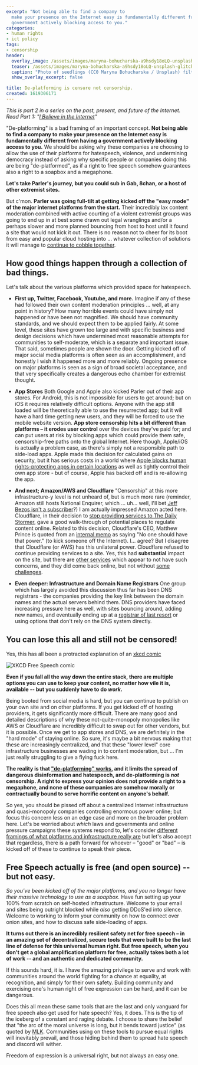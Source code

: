```yaml
---
excerpt: "Not being able to find a company to
  make your presence on the Internet easy is fundamentally different from having a
  government actively blocking access to you."
categories:
- human rights
- ict policy
tags:
- censorship
header:
  overlay_image: /assets/images/maryna-bohucharska-a9hsdy18oLQ-unsplash-glitched.png
  teaser: /assets/images/maryna-bohucharska-a9hsdy18oLQ-unsplash-glitched.png
  caption: "Photo of seedlings (CC0 Maryna Bohucharska / Unsplash) filtered to add a glitch effect"
  show_overlay_excerpt: false

title: De-platforming is censure not censorship.
created: 1619306171
---
```

_This is part 2 in a series on the past, present, and future of the Internet. Read Part 1: "[I Believe in the Internet](https://joncamfield.com/blog/2021.03/i-still-believe-internet)"_

"De-platforming" is a bad framing of an important concept.  **Not being able to find a company to make your presence on the Internet easy is fundamentally different from having a government actively blocking access to you.** We should be asking why these companies are choosing to allow the use of their platforms for hatespeech, violence, and undermining democracy instead of asking why specific people or companies doing this are being "de-platformed", as if a right to free speech somehow guarantees also a right to a soapbox and a megaphone.

**Let's take Parler's journey, but you could sub in Gab, 8chan, or a host of other extremist sites.**

But c'mon. **Parler was going full-tilt at getting kicked off the "easy mode" of the major internet platforms from the start.** Their incredibly lax content moderation combined with active courting of a violent extremist groups was going to end up in at best some drawn out legal wranglings and/or a perhaps slower and more planned bouncing from host to host until it found a site that would not kick it out. There is no reason not to cheer for its boot from easy and popular cloud hosting into … whatever collection of solutions it will manage to [continue to cobble together](https://www.npr.org/2021/02/15/968116346/after-weeks-of-being-off-line-parler-finds-a-new-web-host).

## How good things happen through a collection of bad things.

Let's talk about the various platforms which provided space for hatespeech.

* **First up, Twitter, Facebook, Youtube, and more.** Imagine if any of these had followed their own content moderation principles ... well, at any point in history? How many horrible events could have simply not happened or have been not magnified. We should have community standards, and we should expect them to be applied fairly. At some level, these sites have grown too large and with specific business and design decisions which have undermined most reasonable attempts for communities to self-moderate, which is a separate and important issue. That said, sometimes people are shown the door. Getting kicked off of major social media platforms is often seen as an accomplishment, and honestly I wish it happened more and more reliably. Ongoing presence on major platforms is seen as a sign of broad societal acceptance, and that very specifically creates a dangerous echo chamber for extremist thought.

* **App Stores** Both Google and Apple also kicked Parler out of their app stores. For Android, this is not impossible for users to get around; but on iOS it requires relatively difficult options.  Anyone with the app still loaded will be theoretically able to use the resurrected app; but it will have a hard time getting new users, and they will be forced to use the mobile website version.  **App store censorship hits a bit different than platforms – it erodes user control** over the devices they've paid for; and can put users at risk by blocking apps which could provide them safe, censorship-free paths onto the global Internet. Here though, Apple/iOS is actually a problem case, as there's simply not a responsible path to side-load apps. Apple made this decision for calculated gains on security, but it has serious costs in a world where [Apple blocks human rights-protecting apps in certain locations](https://applecensorship.com/?l=en) as well as tightly control their own app store - but of course, Apple has backed off and is re-allowing the app.

* **And next; Amazon/AWS and Cloudflare**  "Censorship" at this more infrastructure-y level is not unheard of, but is much more rare (reminder, Amazon still hosts National Enquirer, which ... uh... well, I'll bet [Jeff Bezos isn't a subscriber](https://medium.com/@jeffreypbezos/no-thank-you-mr-pecker-146e3922310)?) I am actually impressed Amazon acted here. Cloudflare, in their decision to [stop providing services to The Daily Stormer](https://blog.cloudflare.com/why-we-terminated-daily-stormer/), gave a good walk-through of potential places to regulate content online. Related to this decision, Cloudflare's CEO, Matthew Prince is quoted from an [internal memo](https://gizmodo.com/cloudflare-ceo-on-terminating-service-to-neo-nazi-site-1797915295) as saying  "No one should have that power." (to kick someone off the Internet). I… agree? But I disagree that Cloudflare (or AWS) has this unilateral power. Cloudflare refused to continue providing services to a site. Yes, this had **substantial** impact on the site, but there are [other services](https://meduza.io/en/feature/2021/01/29/remove-this-infection-from-your-network) which appear to not have such concerns, and they did come back online, but not without [some challenges](https://en.wikipedia.org/wiki/The_Daily_Stormer#Site_hosting_issues_after_the_2017_Unite_the_Right_rally).

* **Even deeper: Infrastructure and Domain Name Registrars** One group which has largely avoided this discussion thus far has been DNS registrars - the companies providing the key link between the domain names and the actual servers behind them. DNS providers have faced increasing pressure here as well, with sites bouncing around, adding new names, and eventually ending up at a [registrar of last resort](https://www.wired.com/story/how-right-wing-social-media-site-gab-got-back-online/) or using options that don't rely on the DNS system directly.

## You can lose this all and still not be censored!

Yes, this has all been a protracted explanation of an [xkcd comic](https://xkcd.com/1357/)

![XKCD Free Speech comic](https://imgs.xkcd.com/comics/free_speech.png)

**Even if you fall all the way down the entire stack, there are multiple options you can use to keep your content, no matter how vile it is, available -- but you suddenly have to do _work_.**

Being booted from social media is hard, but you can continue to publish on your own site and on other platforms.  If you get kicked off of hosting providers, it gets significantly more difficult. There are many good and detailed descriptions of why these not-quite-monopoly monopolies like AWS or Cloudflare are incredibly difficult to swap out for other vendors, but it is possible. Once we get to app stores and DNS, we are definitely in the "hard mode" of staying online. So sure, it's maybe a bit nervous making that these are increasingly centralized, and that these "lower level" core infrastructure businesses are wading in to content moderation, but … I'm just really struggling to give a flying fuck here.

**The reality is that ["de-platforming" works](https://www.niemanlab.org/2021/06/deplatforming-works-this-new-data-on-trump-tweets-shows/), and it limits the spread of dangerous disinformation and hatespeech, and de-platforming is *not* censorship.  A right to express your opinion does not provide a right to a megaphone, and none of these companies are somehow morally or contractually bound to serve horrific content on anyone's behalf.**

So yes, you should be pissed off about a centralized Internet infrastructure and quasi-monopoly companies controlling enormous power online; but focus this concern less on an edge case and more on the broader problem here. Let's be worried about _which_ laws and governments and online pressure campaigns these systems respond to, let's consider [different framings of what platforms and infrastructure really are](https://thereboot.com/the-infrastructural-power-beneath-the-internet-as-we-know-it/) but let's also accept that regardless, there is a path forward for whoever – "good" or "bad" – is kicked off of these to continue to speak their piece.

## Free Speech actually is free (and open source) -- but not easy.

_So you've been kicked off of the major platforms, and you no longer have their massive technology to use as a soapbox._ Have fun setting up your 100% from scratch on self-hosted infrastructure. Welcome to your email and sites being outright blocked while _also_ getting DDoS'ed into silence. Welcome to working to inform your community on how to connect over onion sites, and how to discuss safe side-loading of apps.

**It turns out there is an incredibly resilient safety net for free speech – in an amazing set of decentralized, secure tools that were built to be the last line of defense for this universal human right.  But free speech, when you don't get a global amplification platform for free, actually takes both a lot of work -- and an authentic and dedicated community.**

If this sounds hard, it is. I have the amazing privilege to serve and work with communities around the world fighting for a chance at equality, at recognition, and simply for their own safety.  Building community and exercising one's human right of free expression can be hard, and it can be dangerous.

Does this all mean these same tools that are the last and only vanguard for free speech also get used for hate speech? Yes, it does. This is the tip of the iceberg of a constant and raging debate.  I choose to share the belief that "the arc of the moral universe is long, but it bends toward justice" (as quoted by [MLK](https://quoteinvestigator.com/2012/11/15/arc-of-universe/). Communities using on these tools to pursue equal rights will inevitably prevail, and those hiding behind them to spread hate speech and discord will wither.

Freedom of expression is a universal right, but not always an easy one.
